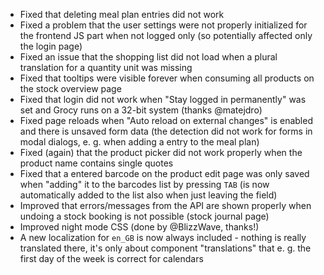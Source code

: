 - Fixed that deleting meal plan entries did not work
- Fixed a problem that the user settings were not properly initialized for the frontend JS part when not logged only (so potentially affected only the login page)
- Fixed an issue that the shopping list did not load when a plural translation for a quantity unit was missing
- Fixed that tooltips were visible forever when consuming all products on the stock overview page
- Fixed that login did not work when "Stay logged in permanently" was set and Grocy runs on a 32-bit system (thanks @matejdro)
- Fixed page reloads when "Auto reload on external changes" is enabled and there is unsaved form data (the detection did not work for forms in modal dialogs, e. g. when adding a entry to the meal plan)
- Fixed (again) that the product picker did not work properly when the product name contains single quotes
- Fixed that a entered barcode on the product edit page was only saved when "adding" it to the barcodes list by pressing `TAB` (is now automatically added to the list also when just leaving the field)
- Improved that errors/messages from the API are shown properly when undoing a stock booking is not possible (stock journal page)
- Improved night mode CSS (done by @BlizzWave, thanks!)
- A new localization for `en_GB` is now always included - nothing is really translated there, it's only about component "translations" that e. g. the first day of the week is correct for calendars
